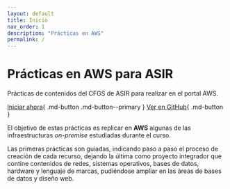 ```yaml
---
layout: default
title: Inicio
nav_order: 1
description: "Prácticas en AWS"
permalink: /
---
```


# Prácticas en AWS para ASIR

Prácticas de contenidos del CFGS de ASIR para realizar en el portal AWS.

[Iniciar ahora](practica00.html){ .md-button .md-button--primary }
[Ver en GitHub](https://github.com/jrpellicer/awsasir){ .md-button }

El objetivo de estas prácticas es replicar en **AWS** algunas de las infraestructuras *on-premise* estudiadas durante el curso.

Las primeras prácticas son guiadas, indicando paso a paso el proceso de creación de cada recurso, dejando la última como proyecto integrador que contine contenidos de redes, sistemas operativos, bases de datos, hardware y lenguaje de marcas, pudiéndose ampliar en las áreas de bases de datos y diseño web.
